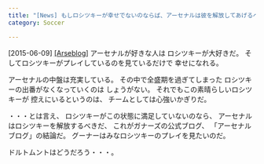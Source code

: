 ```yaml
---
title: "[News] もしロシツキーが幸せでないのならば、アーセナルは彼を解放してあげるべきだ "
category: Soccer

---
```


[2015-06-09] [[Arseblog]](http://arseblog.com/2015/06/if-rosicky-is-unhappy-arsenal-should-let-him-go/)  アーセナルが好きな人は
ロシツキーが大好きだ。
そしてロシツキーがプレイしているのを見ているだけで
幸せになれる。

 アーセナルの中盤は充実している。
その中で全盛期を過ぎてしまった
ロシツキーの出番がなくなっていくのは
しょうがない。
それでもこの素晴らしいロシツキーが
控えにいるというのは、
チームとしては心強いかぎりだ。

 ・・・とは言え、
ロシツキーがこの状態に満足していないのなら、
アーセナルはロシツキーを解放するべきだ、
これがガナーズの公式ブログ、
「アーセナルブログ」の結論だ。
グーナーはみなロシツキーのプレイを見たいのだ。

 ドルトムントはどうだろう・・・。

